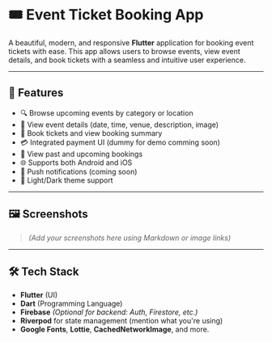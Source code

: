 # 🎟️ Event Ticket Booking App

A beautiful, modern, and responsive **Flutter** application for booking event tickets with ease. This app allows users to browse events, view event details, and book tickets with a seamless and intuitive user experience.

---

## 🚀 Features

- 🔍 Browse upcoming events by category or location  
- 📅 View event details (date, time, venue, description, image)  
- 🎫 Book tickets and view booking summary  
- 💳 Integrated payment UI (dummy for demo comming soon)   
- 🧾 View past and upcoming bookings  
- 🌐 Supports both Android and iOS  
- 🔔 Push notifications (coming soon)  
- 🌙 Light/Dark theme support

---

## 🖼️ Screenshots

> *(Add your screenshots here using Markdown or image links)*

---

## 🛠️ Tech Stack

- **Flutter** (UI)
- **Dart** (Programming Language)
- **Firebase** *(Optional for backend: Auth, Firestore, etc.)*
- **Riverpod** for state management (mention what you're using)
- **Google Fonts**, **Lottie**, **CachedNetworkImage**, and more.


